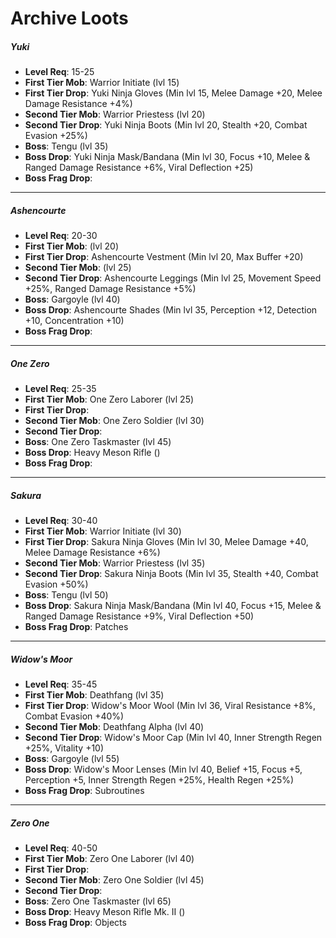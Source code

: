 # Archive Loots

#####  Yuki
- **Level Req**: 15-25
- **First Tier Mob**: Warrior Initiate (lvl 15)
- **First Tier Drop**: Yuki Ninja Gloves (Min lvl 15, Melee Damage +20, Melee Damage Resistance +4%)
- **Second Tier Mob**: Warrior Priestess (lvl 20)
- **Second Tier Drop**: Yuki Ninja Boots (Min lvl 20, Stealth +20, Combat Evasion +25%)
- **Boss**: Tengu (lvl 35)
- **Boss Drop**: Yuki Ninja Mask/Bandana (Min lvl 30, Focus +10, Melee & Ranged Damage Resistance +6%, Viral Deflection +25)
- **Boss Frag Drop**:

---

#####  Ashencourte
- **Level Req**: 20-30
- **First Tier Mob**: (lvl 20)
- **First Tier Drop**: Ashencourte Vestment (Min lvl 20, Max Buffer +20)
- **Second Tier Mob**: (lvl 25)
- **Second Tier Drop**: Ashencourte Leggings (Min lvl 25, Movement Speed +25%, Ranged Damage Resistance +5%)
- **Boss**: Gargoyle (lvl 40)
- **Boss Drop**: Ashencourte Shades (Min lvl 35, Perception +12, Detection +10, Concentration +10)
- **Boss Frag Drop**:

---

#####  One Zero
- **Level Req**: 25-35
- **First Tier Mob**: One Zero Laborer (lvl 25)
- **First Tier Drop**:
- **Second Tier Mob**: One Zero Soldier (lvl 30)
- **Second Tier Drop**:
- **Boss**: One Zero Taskmaster (lvl 45)
- **Boss Drop**: Heavy Meson Rifle ()
- **Boss Frag Drop**:

---

#####  Sakura
- **Level Req**: 30-40
- **First Tier Mob**: Warrior Initiate (lvl 30)
- **First Tier Drop**: Sakura Ninja Gloves (Min lvl 30, Melee Damage +40, Melee Damage Resistance +6%)
- **Second Tier Mob**: Warrior Priestess (lvl 35)
- **Second Tier Drop**: Sakura Ninja Boots (Min lvl 35, Stealth +40, Combat Evasion +50%)
- **Boss**: Tengu (lvl 50)
- **Boss Drop**: Sakura Ninja Mask/Bandana (Min lvl 40, Focus +15, Melee & Ranged Damage Resistance +9%, Viral Deflection +50)
- **Boss Frag Drop**: Patches

---

#####  Widow's Moor
- **Level Req**: 35-45
- **First Tier Mob**: Deathfang (lvl 35)
- **First Tier Drop**: Widow's Moor Wool (Min lvl 36, Viral Resistance +8%, Combat Evasion +40%)
- **Second Tier Mob**: Deathfang Alpha (lvl 40)
- **Second Tier Drop**: Widow's Moor Cap (Min lvl 40, Inner Strength Regen +25%, Vitality +10)
- **Boss**: Gargoyle (lvl 55)
- **Boss Drop**: Widow's Moor Lenses (Min lvl 40, Belief +15, Focus +5, Perception +5, Inner Strength Regen +25%, Health Regen +25%)
- **Boss Frag Drop**: Subroutines

---

#####  Zero One
- **Level Req**: 40-50
- **First Tier Mob**: Zero One Laborer (lvl 40)
- **First Tier Drop**:
- **Second Tier Mob**: Zero One Soldier (lvl 45)
- **Second Tier Drop**:
- **Boss**: Zero One Taskmaster (lvl 65)
- **Boss Drop**: Heavy Meson Rifle Mk. II ()
- **Boss Frag Drop**: Objects
